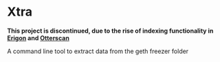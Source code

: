 # Xtra

**This project is discontinued, due to the rise of indexing functionality in [Erigon](https://github.com/ledgerwatch/erigon) and [Otterscan](https://github.com/wmitsuda/otterscan)**

A command line tool to extract data from the geth freezer folder
